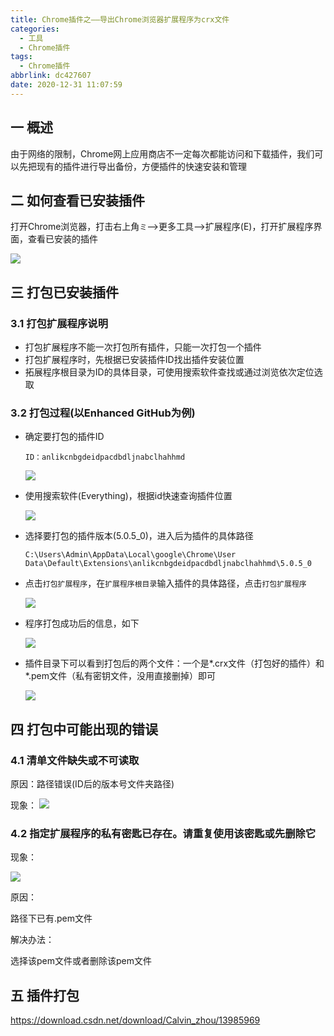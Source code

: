 ```yaml
---
title: Chrome插件之——导出Chrome浏览器扩展程序为crx文件
categories:
  - 工具
  - Chrome插件
tags:
  - Chrome插件
abbrlink: dc427607
date: 2020-12-31 11:07:59
---
```

## 一 概述

由于网络的限制，Chrome网上应用商店不一定每次都能访问和下载插件，我们可以先把现有的插件进行导出备份，方便插件的快速安装和管理

<!--more-->

## 二 如何查看已安装插件

打开Chrome浏览器，打击右上角`ミ`—>更多工具—>扩展程序(E)，打开扩展程序界面，查看已安装的插件

![][1]

## 三 打包已安装插件

### 3.1 打包扩展程序说明

* 打包扩展程序不能一次打包所有插件，只能一次打包一个插件
* 打包扩展程序时，先根据已安装插件ID找出插件安装位置
* 拓展程序根目录为ID的具体目录，可使用搜索软件查找或通过浏览依次定位选取

### 3.2 打包过程(以Enhanced GitHub为例)

* 确定要打包的插件ID

  ```
  ID：anlikcnbgdeidpacdbdljnabclhahhmd
  ```
	![][2]

* 使用搜索软件(Everything)，根据id快速查询插件位置

	![][3]

* 选择要打包的插件版本(5.0.5_0)，进入后为插件的具体路径

  ```
  C:\Users\Admin\AppData\Local\google\Chrome\User Data\Default\Extensions\anlikcnbgdeidpacdbdljnabclhahhmd\5.0.5_0
  ```

* 点击`打包扩展程序`，在`扩展程序根目录`输入插件的具体路径，点击`打包扩展程序`

	![][4]

* 程序打包成功后的信息，如下
	
    ![][5]

* 插件目录下可以看到打包后的两个文件：一个是*.crx文件（打包好的插件）和 *.pem文件（私有密钥文件，没用直接删掉）即可

	![][6]
    
## 四 打包中可能出现的错误

### 4.1 清单文件缺失或不可读取

原因：路径错误(ID后的版本号文件夹路径)

现象：
![][7]

### 4.2 指定扩展程序的私有密匙已存在。请重复使用该密匙或先删除它

现象：

![][8]

原因：

路径下已有.pem文件

解决办法：

选择该pem文件或者删除该pem文件

## 五 插件打包

https://download.csdn.net/download/Calvin_zhou/13985969



[1]:https://cdn.jsdelivr.net/gh/pgzxc/CDN/blog-chrome-plugin/chrome-extend-software.png
[2]:https://cdn.jsdelivr.net/gh/pgzxc/CDN/blog-chrome-plugin/chrome-extend-plugin-id.png
[3]:https://cdn.jsdelivr.net/gh/pgzxc/CDN/blog-chrome-plugin/chrome-extend-plugin-id-search.png
[4]:https://cdn.jsdelivr.net/gh/pgzxc/CDN/blog-chrome-plugin/chrome-extend-package-path.png
[5]:https://cdn.jsdelivr.net/gh/pgzxc/CDN/blog-chrome-plugin/chrome-extend-plugin-output-info.png
[6]:https://cdn.jsdelivr.net/gh/pgzxc/CDN/blog-chrome-plugin/chrome-extend-plugin-id-crx-file.png
[7]:https://cdn.jsdelivr.net/gh/pgzxc/CDN/blog-chrome-plugin/chrome-extend-lack-list.png
[8]:https://cdn.jsdelivr.net/gh/pgzxc/CDN/blog-chrome-plugin/chrome-extend-pem-exist-error.png